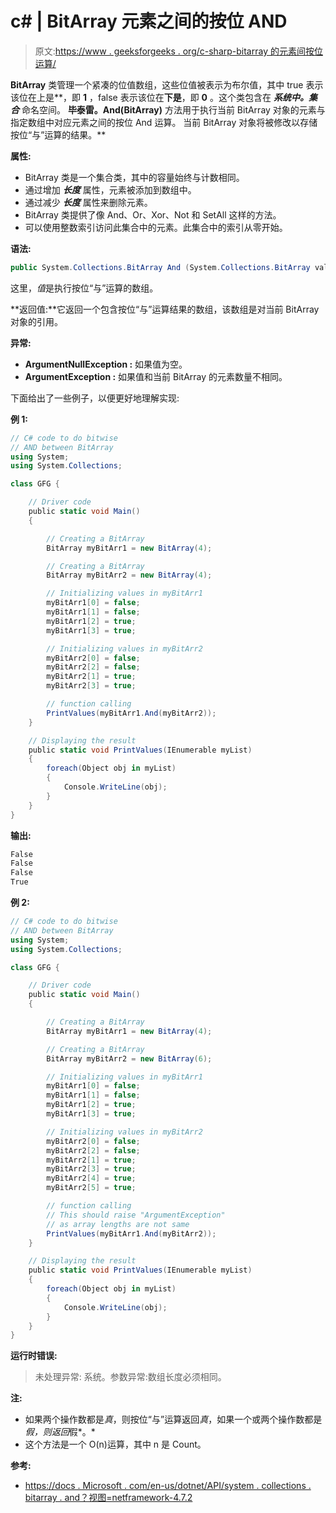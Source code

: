 # c# | BitArray 元素之间的按位 AND

> 原文:[https://www . geeksforgeeks . org/c-sharp-bitarray 的元素间按位运算/](https://www.geeksforgeeks.org/c-sharp-bitwise-and-between-the-elements-of-bitarray/)

**BitArray** 类管理一个紧凑的位值数组，这些位值被表示为布尔值，其中 true 表示该位在上是**，即 **1** ，false 表示该位在**下是**，即 **0** 。这个类包含在 ***系统中。集合*** 命名空间。
**毕泰雷。And(BitArray)** 方法用于执行当前 BitArray 对象的元素与指定数组中对应元素之间的按位 And 运算。
当前 BitArray 对象将被修改以存储按位“与”运算的结果。**

**属性:**

*   BitArray 类是一个集合类，其中的容量始终与计数相同。
*   通过增加 ***长度*** 属性，元素被添加到数组中。
*   通过减少 ***长度*** 属性来删除元素。
*   BitArray 类提供了像 And、Or、Xor、Not 和 SetAll 这样的方法。
*   可以使用整数索引访问此集合中的元素。此集合中的索引从零开始。

**语法:**

```cs
public System.Collections.BitArray And (System.Collections.BitArray value);

```

这里，*值*是执行按位“与”运算的数组。

**返回值:**它返回一个包含按位“与”运算结果的数组，该数组是对当前 BitArray 对象的引用。

**异常:**

*   **ArgumentNullException :** 如果值为空。
*   **ArgumentException :** 如果值和当前 BitArray 的元素数量不相同。

下面给出了一些例子，以便更好地理解实现:

**例 1:**

```cs
// C# code to do bitwise
// AND between BitArray
using System;
using System.Collections;

class GFG {

    // Driver code
    public static void Main()
    {

        // Creating a BitArray
        BitArray myBitArr1 = new BitArray(4);

        // Creating a BitArray
        BitArray myBitArr2 = new BitArray(4);

        // Initializing values in myBitArr1
        myBitArr1[0] = false;
        myBitArr1[1] = false;
        myBitArr1[2] = true;
        myBitArr1[3] = true;

        // Initializing values in myBitArr2
        myBitArr2[0] = false;
        myBitArr2[2] = false;
        myBitArr2[1] = true;
        myBitArr2[3] = true;

        // function calling
        PrintValues(myBitArr1.And(myBitArr2));
    }

    // Displaying the result
    public static void PrintValues(IEnumerable myList)
    {
        foreach(Object obj in myList)
        {
            Console.WriteLine(obj);
        }
    }
}
```

**输出:**

```cs
False
False
False
True

```

**例 2:**

```cs
// C# code to do bitwise
// AND between BitArray
using System;
using System.Collections;

class GFG {

    // Driver code
    public static void Main()
    {

        // Creating a BitArray
        BitArray myBitArr1 = new BitArray(4);

        // Creating a BitArray
        BitArray myBitArr2 = new BitArray(6);

        // Initializing values in myBitArr1
        myBitArr1[0] = false;
        myBitArr1[1] = false;
        myBitArr1[2] = true;
        myBitArr1[3] = true;

        // Initializing values in myBitArr2
        myBitArr2[0] = false;
        myBitArr2[2] = false;
        myBitArr2[1] = true;
        myBitArr2[3] = true;
        myBitArr2[4] = true;
        myBitArr2[5] = true;

        // function calling
        // This should raise "ArgumentException"
        // as array lengths are not same
        PrintValues(myBitArr1.And(myBitArr2));
    }

    // Displaying the result
    public static void PrintValues(IEnumerable myList)
    {
        foreach(Object obj in myList)
        {
            Console.WriteLine(obj);
        }
    }
}
```

**运行时错误:**

> 未处理异常:
> 系统。参数异常:数组长度必须相同。

**注:**

*   如果两个操作数都是*真*，则按位“与”运算返回*真*，如果一个或两个操作数都是*假，则返回*假*。*
*   这个方法是一个 O(n)运算，其中 n 是 Count。

**参考:**

*   [https://docs . Microsoft . com/en-us/dotnet/API/system . collections . bitarray . and？视图=netframework-4.7.2](https://docs.microsoft.com/en-us/dotnet/api/system.collections.bitarray.and?view=netframework-4.7.2)